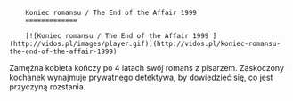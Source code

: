 
        Koniec romansu / The End of the Affair 1999 
        =============
        
        [![Koniec romansu / The End of the Affair 1999 ](http://vidos.pl/images/player.gif)](http://vidos.pl/koniec-romansu-the-end-of-the-affair-1999)
        
        
 Zamężna kobieta kończy po 4 latach swój romans z pisarzem. Zaskoczony kochanek wynajmuje prywatnego detektywa, by dowiedzieć się, co jest przyczyną rozstania.
    